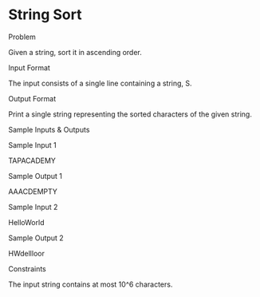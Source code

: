 # String Sort

Problem





Given a string, sort it in ascending order.





Input Format



The input consists of a single line containing a string, S.





Output Format



Print a single string representing the sorted characters of the given string.





Sample Inputs & Outputs



Sample Input 1

TAPACADEMY



Sample Output 1

AAACDEMPTY







Sample Input 2

HelloWorld



Sample Output 2

 HWdellloor







Constraints



The input string contains at most 10^6 characters.





